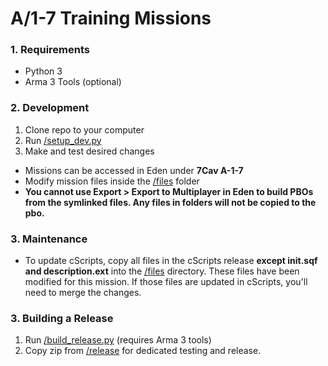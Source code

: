 # A/1-7 Training Missions

### 1. Requirements
- Python 3
- Arma 3 Tools (optional)

### 2. Development
1. Clone repo to your computer
2. Run [/setup_dev.py](setup_dev.py)
3. Make and test desired changes

- Missions can be accessed in Eden under **7Cav A-1-7**
- Modify mission files inside the [/files](https://github.com/RaynorD/Alpha_1-7_Training/tree/master/files) folder
- **You cannot use Export > Export to Multiplayer in Eden to build PBOs from the symlinked files. Any files in folders will not be copied to the pbo.**

### 3. Maintenance
- To update cScripts, copy all files in the cScripts release **except init.sqf and description.ext** into the [/files](https://github.com/RaynorD/Alpha_1-7_Training/tree/master/files) directory. These files have been modified for this mission. If those files are updated in cScripts, you'll need to merge the changes.

### 3. Building a Release
1. Run [/build_release.py](build_release.py) (requires Arma 3 tools)
2. Copy zip from [/release](https://github.com/RaynorD/Alpha_1-7_Training/tree/master/release) for dedicated testing and release.
